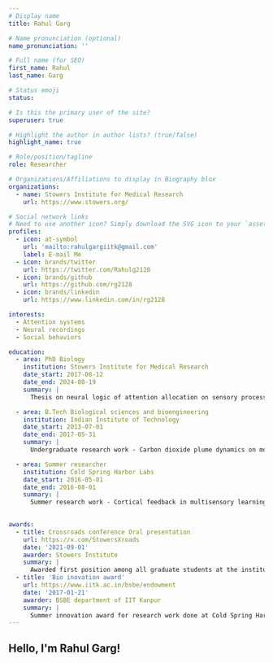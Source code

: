 ```yaml
---
# Display name
title: Rahul Garg

# Name pronunciation (optional)
name_pronunciation: ''

# Full name (for SEO)
first_name: Rahul
last_name: Garg

# Status emoji
status:

# Is this the primary user of the site?
superuser: true

# Highlight the author in author lists? (true/false)
highlight_name: true

# Role/position/tagline
role: Researcher

# Organizations/Affiliations to display in Biography blox
organizations:
  - name: Stowers Institute for Medical Research
    url: https://www.stowers.org/

# Social network links
# Need to use another icon? Simply download the SVG icon to your `assets/media/icons/` folder.
profiles:
  - icon: at-symbol
    url: 'mailto:rahulgargiitk@gmail.com'
    label: E-mail Me
  - icon: brands/twitter
    url: https://twitter.com/Rahulg2128
  - icon: brands/github
    url: https://github.com/rg2128
  - icon: brands/linkedin
    url: https://www.linkedin.com/in/rg2128

interests:
  - Attention systems
  - Neural recordings
  - Social behaviors

education:
  - area: PhD Biology
    institution: Stowers Institute for Medical Research
    date_start: 2017-08-12
    date_end: 2024-08-19
    summary: |
      Thesis on neural logic of attention allocation on sensory processing. Supervised by Prof C. Ron Yu.

  - area: B.Tech Biological sciences and bioengineering
    institution: Indian Institute of Technology
    date_start: 2013-07-01
    date_end: 2017-05-31
    summary: |
      Undergraduate research work - Carbon dioxide plume dynamics on mosquito host-seeking behavior. Supervised by Prof Nitin Gupta.

  - area: Summer researcher
    institution: Cold Spring Harbor Labs
    date_start: 2016-05-01
    date_end: 2016-08-01
    summary: |
      Summer research work - Cortical feedback in multisensory learning. Supervised by Prof Dinu Florin Albeanu.
      

awards:
  - title: Crossroads conference Oral presentation
    url: https://x.com/StowersXroads
    date: '2021-09-01'
    awarder: Stowers Institute
    summary: |
      Awarded first position among all graduate students at the institute for the talk "Expectation influences perception in mouse olfactory bulb"
  - title: 'Bio inovation award'
    url: https://www.iitk.ac.in/bsbe/endowment
    date: '2017-01-21'
    awarder: BSBE department of IIT Kanpur
    summary: |
      Summer innovation award for research work done at Cold Spring Harbor labs on mouse behavior automation and imaging
---
```


## Hello, I'm Rahul Garg!
 


